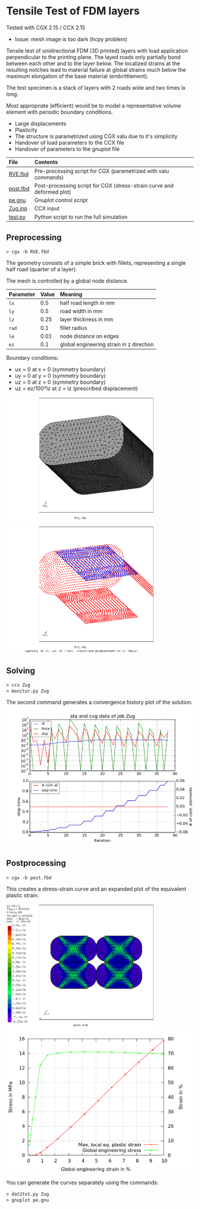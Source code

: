 # Tensile Test of FDM layers
Tested with CGX 2.15 / CCX 2.15

+ Issue: mesh image is too dark (hcpy problem)

Tensile test of unidirectional FDM (3D printed) layers with load application perpendicular to the printing plane. The layed roads only partially bond between each other and to the layer below. The localized strains at the resulting notches lead to material failure at global strains much below the maximum elongation of the base material (embrittlement).

The test specimen is a stack of layers with 2 roads wide and two times lx long.

Most appropriate (efficient) would be to model a representative volume element with periodic boundary conditions.

+ Large displacements
+ Plasticity
+ The structure is parametrized using CGX valu due to it's simplicity
+ Handover of load parameters to the CCX file
+ Handover of parameters to the gnuplot file


File                 | Contents    
:-------------       | :-------------
[RVE.fbd](RVE.fbd)   | Pre-processing script for CGX (parametrized with valu commands)     
[post.fbd](post.fbd) | Post-processing script for CGX (stress-strain curve and deformed plot)
[pe.gnu](pe.gnu)     | Gnuplot control script
[Zug.inp](Zug.inp)   | CCX input
[test.py](test.py)   | Python script to run the full simulation

## Preprocessing

```
> cgx -b RVE.fbd
```

The geometry consists of a simple brick with fillets, representing a single half road (quarter of a layer).

The mesh is controlled by a global node distance.

| Parameter | Value | Meaning |
| :------------- |  :------------- | :------------- |
| `lx` | 0.5 | half road length in mm |
| `ly` | 0.5 | road width in mm |
| `lz` | 0.25 | layer thickness in mm |
| `rad` | 0.1 | fillet radius |
| `le` | 0.01 | node distance on edges |
| `ez` | 0.1 | global engineering strain in z direction |


Boundary conditions:
* ux = 0 at x = 0 (symmetry boundary)
* uy = 0 at y = 0 (symmetry boundary)
* uz = 0 at z = 0 (symmetry boundary)
* uz = ez/100*lz at z = lz (prescribed displacement)

<img src="mesh.png" width="400"><img src="sets.png" width="400">

## Solving

```
> ccx Zug
> monitor.py Zug
```
The second command generates a convergence history plot of the solution.
<img src="Zug.png" title="Convergence history">

## Postprocessing

```
> cgx -b post.fbd
```
This creates a stress-strain curve and an expanded plot of the equivalent plastic strain.

<img src="exp.png" width="400" title="Equivalent plastic strain">
<img src="pe.png" width="500" title="Local strain and global stress">

You can generate the curves separately using the commands:

```
> dat2txt.py Zug
> gnuplot pe.gnu
```
